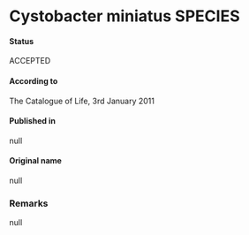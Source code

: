 Cystobacter miniatus SPECIES
=======

#### Status
ACCEPTED

#### According to
The Catalogue of Life, 3rd January 2011

#### Published in
null

#### Original name
null

### Remarks
null